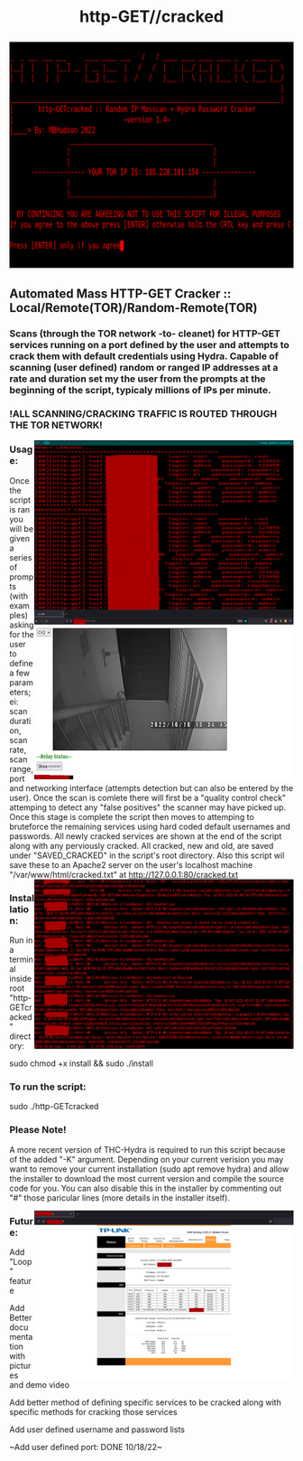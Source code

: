 # <p align="center">http-GET//cracked</p>

 <p align="center">
  <img width="560" height="400" src="https://github.com/MBHudson/http-GETcracked/blob/main/main04.png">
</p>


## Automated Mass HTTP-GET Cracker :: Local/Remote(TOR)/Random-Remote(TOR)
### Scans (through the TOR network -to- cleanet) for HTTP-GET services running on a port defined by the user and attempts to crack them with default credentials using Hydra. Capable of scanning (user defined) random or ranged IP addresses at a rate and duration set my the user from the prompts at the beginning of the script, typicaly millions of IPs per minute.

### !ALL SCANNING/CRACKING TRAFFIC IS ROUTED THROUGH THE TOR NETWORK!


<img align="right" width="460" height="300" src="https://github.com/MBHudson/http-GETcracked/blob/main/pass.jpg">
<img align="right" width="460" height="300" src="https://github.com/MBHudson/http-GETcracked/blob/main/cam.jpg">



### Usage:

Once the script is ran you will be given a series of prompts (with examples) asking for the user to define a few parameters; ei: scan duration, scan rate, scan range, port and networking interface (attempts detection but can also be entered by the user). Once the scan is comlete there will first be a "quality control check" attemping to detect any "false positives" the scanner may have picked up. Once this stage is complete the script then moves to attemping to bruteforce the remaining services using hard coded default usernames and passwords. All newly cracked services are shown at the end of the script along with any perviously cracked. All cracked, new and old, are saved under "SAVED_CRACKED" in the script's root directory. Also this script wil save these to an Apache2 server on the user's localhost machine "/var/www/html/cracked.txt" at http://127.0.0.1:80/cracked.txt 
 <img align="right" width="460" height="300" src="https://github.com/MBHudson/http-GETcracked/blob/main/banner.jpg"> 
 




### Installation:

Run in a terminal inside root "http-GETcracked" directory:

sudo chmod +x install && sudo ./install



### To run the script:

sudo ./http-GETcracked




### Please Note!

A more recent version of THC-Hydra is required to run this script because of the added "-K" argument. Depending on your current verision you may want to remove your current installation (sudo apt remove hydra) and allow the installer to download the most current version and compile the source code for you. You can also disable this in the installer by commenting out "#" those paricular lines (more details in the installer itself).

<img align="right" width="460" height="300" src="https://github.com/MBHudson/http-GETcracked/blob/main/router.jpg"> 




### Future:

Add "Loop" feature

Add Better documentation with pictures and demo video

Add better method of defining specific services to be cracked along with specific methods for cracking those services

Add user defined username and password lists

~Add user defined port: DONE 10/18/22~
